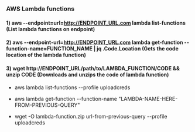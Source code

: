 ### AWS Lambda functions

#### 1) aws --endpoint=url=http://ENDPOINT_URL.com lambda list-functions (List lambda functions on endpoint)

#### 2) aws --endpoint-url=http://ENDPOINT_URL.com lambda get-function --function-name=FUNCTION_NAME | jq .Code.Location (Gets the code location of the lambda function)

#### 3) wget http://ENDPOINT_URL/path/to/LAMBDA_FUNCTION/CODE && unzip CODE (Downloads and unzips the code of lambda function)

 - aws lambda list-functions --profile uploadcreds

 - aws lambda get-function --function-name "LAMBDA-NAME-HERE-FROM-PREVIOUS-QUERY"

 - wget -O lambda-function.zip url-from-previous-query --profile uploadcreds
